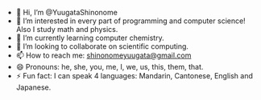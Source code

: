 - 👋 Hi, I’m @YuugataShinonome
- 👀 I’m interested in every part of programming and computer science! Also I study math and physics.
- 🌱 I’m currently learning computer chemistry.
- 💞️ I’m looking to collaborate on scientific computing.
- 📫 How to reach me: [shinonomeyuugata@gmail.com](mailto:shinonomeyuugata@gmail.com)
- 😄 Pronouns: he, she, you, me, I, we, us, this, them, that.
- ⚡ Fun fact: I can speak 4 languages: Mandarin, Cantonese, English and Japanese.
